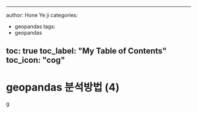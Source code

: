 

---

author: Hone Ye ji
categories: 
 - geopandas
tags: 
 - geopandas

toc: true
toc_label: "My Table of Contents"
toc_icon: "cog"
---
# geopandas 분석방법 (4)

g
<!--stackedit_data:
eyJoaXN0b3J5IjpbLTM0ODI3NTM2MCw3MzA5OTgxMTZdfQ==
-->